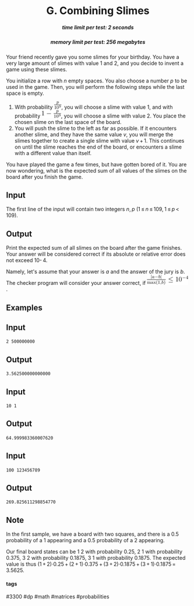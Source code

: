 <h1 style='text-align: center;'> G. Combining Slimes</h1>

<h5 style='text-align: center;'>time limit per test: 2 seconds</h5>
<h5 style='text-align: center;'>memory limit per test: 256 megabytes</h5>

Your friend recently gave you some slimes for your birthday. You have a very large amount of slimes with value 1 and 2, and you decide to invent a game using these slimes.

You initialize a row with *n* empty spaces. You also choose a number *p* to be used in the game. Then, you will perform the following steps while the last space is empty. 

1. With probability ![](images/1a0b7c2218ab69e18b6b844a8281449c263537e3.png), you will choose a slime with value 1, and with probability ![](images/917b5cdb9a29867fbc458c1e248e1c7e8a28e099.png), you will choose a slime with value 2. You place the chosen slime on the last space of the board.
2. You will push the slime to the left as far as possible. If it encounters another slime, and they have the same value *v*, you will merge the slimes together to create a single slime with value *v* + 1. This continues on until the slime reaches the end of the board, or encounters a slime with a different value than itself.

You have played the game a few times, but have gotten bored of it. You are now wondering, what is the expected sum of all values of the slimes on the board after you finish the game.

## Input

The first line of the input will contain two integers *n*, *p* (1 ≤ *n* ≤ 109, 1 ≤ *p* < 109).

## Output

Print the expected sum of all slimes on the board after the game finishes. Your answer will be considered correct if its absolute or relative error does not exceed 10- 4.

Namely, let's assume that your answer is *a* and the answer of the jury is *b*. The checker program will consider your answer correct, if ![](images/49eb236611e23b2e7c8e81e9516771daca716eec.png).

## Examples

## Input


```
2 500000000  

```
## Output


```
3.562500000000000  

```
## Input


```
10 1  

```
## Output


```
64.999983360007620  

```
## Input


```
100 123456789  

```
## Output


```
269.825611298854770  

```
## Note

In the first sample, we have a board with two squares, and there is a 0.5 probability of a 1 appearing and a 0.5 probability of a 2 appearing.

Our final board states can be 1 2 with probability 0.25, 2 1 with probability 0.375, 3 2 with probability 0.1875, 3 1 with probability 0.1875. The expected value is thus (1 + 2)·0.25 + (2 + 1)·0.375 + (3 + 2)·0.1875 + (3 + 1)·0.1875 = 3.5625.



#### tags 

#3300 #dp #math #matrices #probabilities 